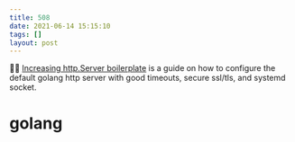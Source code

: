 ```yaml
---
title: 508
date: 2021-06-14 15:15:10
tags: []
layout: post
---
```


🏃📄 [Increasing http.Server boilerplate](https://bojanz.github.io/increasing-http-server-boilerplate-go/) is a guide on how to configure the default golang http server with good timeouts, secure ssl/tls, and systemd socket.

# golang
